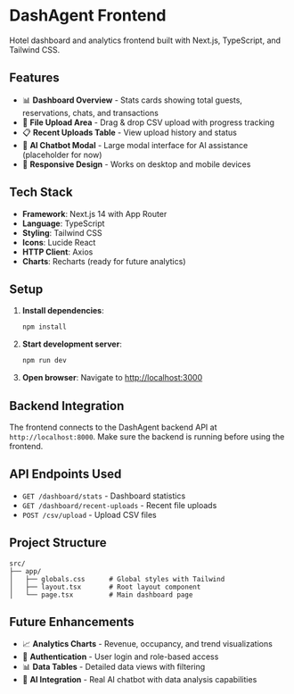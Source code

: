 # DashAgent Frontend

Hotel dashboard and analytics frontend built with Next.js, TypeScript, and Tailwind CSS.

## Features

- 📊 **Dashboard Overview** - Stats cards showing total guests, reservations, chats, and transactions
- 📁 **File Upload Area** - Drag & drop CSV upload with progress tracking
- 📋 **Recent Uploads Table** - View upload history and status
- 🤖 **AI Chatbot Modal** - Large modal interface for AI assistance (placeholder for now)
- 📱 **Responsive Design** - Works on desktop and mobile devices

## Tech Stack

- **Framework**: Next.js 14 with App Router
- **Language**: TypeScript
- **Styling**: Tailwind CSS
- **Icons**: Lucide React
- **HTTP Client**: Axios
- **Charts**: Recharts (ready for future analytics)

## Setup

1. **Install dependencies**:
   ```bash
   npm install
   ```

2. **Start development server**:
   ```bash
   npm run dev
   ```

3. **Open browser**:
   Navigate to [http://localhost:3000](http://localhost:3000)

## Backend Integration

The frontend connects to the DashAgent backend API at `http://localhost:8000`. Make sure the backend is running before using the frontend.

## API Endpoints Used

- `GET /dashboard/stats` - Dashboard statistics
- `GET /dashboard/recent-uploads` - Recent file uploads
- `POST /csv/upload` - Upload CSV files

## Project Structure

```
src/
├── app/
│   ├── globals.css      # Global styles with Tailwind
│   ├── layout.tsx       # Root layout component
│   └── page.tsx         # Main dashboard page
```

## Future Enhancements

- 📈 **Analytics Charts** - Revenue, occupancy, and trend visualizations
- 🔐 **Authentication** - User login and role-based access
- 📊 **Data Tables** - Detailed data views with filtering
- 🤖 **AI Integration** - Real AI chatbot with data analysis capabilities

